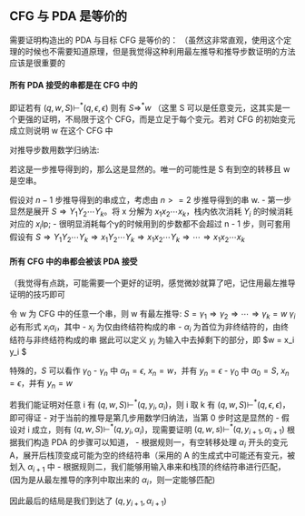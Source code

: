 ## CFG 与 PDA 是等价的

需要证明构造出的 PDA 与目标 CFG 是等价的：
    （虽然这非常直观，使用这个定理的时候也不需要知道原理，但是我觉得这种利用最左推导和推导步数证明的方法应该是很重要的

#### 所有 PDA 接受的串都是在 CFG 中的

即证若有 $(q, w, S) \vdash^* (q, \epsilon, \epsilon)$ 则有 $S \Rightarrow^* w$
    （这里 S 可以是任意变元，这其实是一个更强的证明，不局限于这个 CFG，而是立足于每个变元。若对 CFG 的初始变元成立则说明 w 在这个 CFG 中

对推导步数用数学归纳法:

若这是一步推导得到的，那么这是显然的。唯一的可能性是 S 有到空的转移且 w 是空串。

假设对 $n - 1$ 步推导得到的串成立，考虑由 $n >= 2$ 步推导得到的串 w.
    - 第一步显然是展开 $S \Rightarrow Y_1 Y_2 \cdots Y_k$。将 x 分解为 $x_1 x_2 \cdots x_k$，栈内依次消耗 $Y_i$ 的时候消耗对应的 $x_i$lp;
    - 很明显消耗每个y的时候用到的步数都不会超过 n - 1 步，则可套用假设有
    $S \Rightarrow Y_1 Y_2 \cdots Y_k \Rightarrow x_1 Y_2 \cdots Y_k \Rightarrow x_1 x_2 \cdots Y_k \Rightarrow \cdots \Rightarrow x_1 x_2 \cdots x_k$

#### 所有 CFG 中的串都会被该 PDA 接受 

（我觉得有点跳，可能需要一个更好的证明，感觉微妙就算了吧，记住用最左推导证明的技巧即可

令 w 为 CFG 中的任意一个串，则 w 有最左推导:
    $S = \gamma_1 \Rightarrow \gamma_2 \Rightarrow \cdots \Rightarrow \gamma_k = w$
$\gamma_i$ 必有形式 $x_i \alpha_i$，其中 
    - $x_i$ 为仅由终结符构成的串
    - $\alpha_i$ 为首位为非终结符的，由终结符与非终结符构成的串
据此可以定义 $y_i$ 为输入中去掉剩下的部分，即 $w = x_i y_i $

特殊的，$S$ 可以看作 $\gamma_0$
    - $\gamma_n$ 中 $\alpha_n = \epsilon$, $x_n = w$，并有 $y_n = \epsilon$
    - $\gamma_0$ 中 $\alpha_0 = S$, $x_n = \epsilon$，并有 $y_n = w$

若我们能证明对任意 i 有 $(q, w, S) \vdash^* (q, y_{i}, \alpha_{i})$，则 i 取 k 有 $(q, w, S) \vdash^* (q, \epsilon, \epsilon)$，即可得证
    - 对于当前的推导是第几步用数学归纳法，当第 0 步时这是显然的
    - 假设对 i 成立，则有 $(q, w, S) \vdash^* (q, y_{i}, \alpha_{i})$，现需要证明 $(q, w, s) \vdash^* (q, y_{i + 1}, \alpha_{i + 1})$
    根据我们构造 PDA 的步骤可以知道，
        - 根据规则一，有空转移处理 $\alpha_i$ 开头的变元 A，展开后栈顶变成可能为空的终结符串（采用的 A 的生成式中可能还有变元，被划入 $\alpha_{i+1}$ 中
        - 根据规则二，我们能够用输入串来和栈顶的终结符串进行匹配，(因为是从最左推导的序列中取出来的 $\alpha_i$，则一定能够匹配)

因此最后的结局是我们到达了 $(q, y_{i + 1}, \alpha_{i + 1})$

